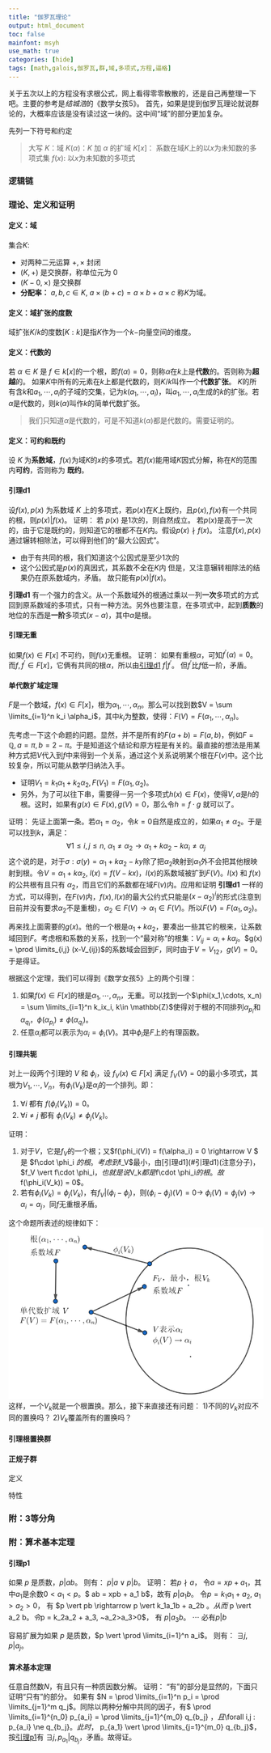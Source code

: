 ```yaml
---
title: "伽罗瓦理论"
output: html_document
toc: false
mainfont: msyh
use_math: true
categories: [hide]
tags: [math,galois,伽罗瓦,群,域,多项式,方程,逼格]
---
```

<meta http-equiv='Content-Type' content='text/html; charset=utf-8' />

关于五次以上的方程没有求根公式，网上看得零零散散的，还是自己再整理一下吧。主要的参考是*结城浩*的《数学女孩5》。
首先，如果是提到伽罗瓦理论就说群论的，大概率应该是没有读过这一块的。这中间“域”的部分更加复杂。

先列一下符号和约定
> 大写 $K$：域
> $K(\alpha)$：$K$ 加 $\alpha$ 的扩域
> $K[x]$： 系数在域$K$上的以$x$为未知数的多项式集
> $f(x)$: 以$x$为未知数的多项式

### 逻辑链

### 理论、定义和证明

#### 定义：域
集合$K$:
* 对两种二元运算 $+, \times$ 封闭
* $(K, +)$ 是交换群，称单位元为 $0$
* $(K-{0}, \times)$ 是交换群
* **分配率：** $a,b,c \in K, ~ a\times (b+c) = a\times b+ a\times c$
称$K$为域。

#### 定义：域扩张的度数
域扩张$K/k$的度数$[K:k]$是指$K$作为一个$k-$向量空间的维度。

#### 定义：代数的
若 $\alpha \in K$ 是 $f \in k[x]$的一个根，即$f(\alpha) = 0$，则称$\alpha$在$k$上是**代数**的。否则称为**超越**的。
如果$K$中所有的元素在$k$上都是代数的，则$K/k$叫作一个**代数扩张**。
$K$的所有含$k$和$a_1,\cdots,a_l$的子域的交集，记为$k(a_1,\cdots,a_l)$，叫$a_1,\cdots,a_l$生成的$k$的扩张。若$\alpha$是代数的，则$k(\alpha)$叫作$k$的简单代数扩张。
> 我们只知道$\alpha$是代数的，可是不知道$k(\alpha)$都是代数的。需要证明的。

#### 定义：可约和既约
设 $K$ 为**系数域**，$f(x)$为域$K$的$x$的多项式。若$f(x)$能用域$K$因式分解，称在$K$的范围内**可约**，否则称为 **既约**。

#### 引理d1
设$f(x), p(x)$ 为系数域 $K$ 上的多项式，若$p(x)$在$K$上既约，且$p(x),f(x)$有一个共同的根，则$p(x) \vert  f(x)$。
证明：
若 $p(x)$ 是$1$次的，则自然成立。 若$p(x)$是高于一次的，由于它是既约的，则知道它的根都不在$K$内。假设$p(x) \nmid f(x)$。
注意$f(x), p(x)$ 通过辗转相除法，可以得到他们的“最大公因式”。
* 由于有共同的根，我们知道这个公因式是至少$1$次的
* 这个公因式是$p(x)$的真因式，其系数不全在$K$内
但是，又注意辗转相除法的结果仍在原系数域内，矛盾。
故只能有$p(x) \vert f(x)$。

**引理d1** 有一个强力的含义。从一个系数域外的根通过乘以一列**一次**多项式的方式回到原系数域的多项式，只有一种方法。另外也要注意，在多项式中，起到**质数**的地位的东西是**一阶**多项式$(x-\alpha)$，其中$\alpha$是根。

#### 引理无重
如果$f(x) \in F[x]$ 不可约，则$f(x)$无重根。
证明：
如果有重根$\alpha$，可知$f^{\prime}(\alpha) = 0$。而$f,f^{\prime} \in F[x]$，它俩有共同的根$\alpha$，所以由[引理d1](#引理d1) $f\vert f^{\prime}$。 但$f^{\prime}$比$f$低一阶，矛盾。

#### 单代数扩域定理
$F$是一个数域，$f(x) \in F[x]$，根为$\alpha_1,\cdots,\alpha_n$。那么可以找到数$V = \sum \limits_{i=1}^n k_i \alpha_i$，其中$k_i$为整数，使得：$F(V) = F(\alpha_1,\cdots,\alpha_n)$。

先考虑一下这个命题的问题。显然，并不是所有的$F(a+b) = F(a,b)$，例如$F = \mathbb{Q}, a = \pi, b = 2-\pi$。于是知道这个结论和原方程是有关的。最直接的想法是用某种方式把$V$代入到$f$中来得到一个关系，通过这个关系说明某个根在$F(v)$中。这个比较复杂，所以可能从数学归纳法入手。
* 证明$V_1 =k_1\alpha_1+k_2\alpha_2, F(V_1) = F(\alpha_1,\alpha_2)$。
* 另外，为了可以往下串，需要得一另一个多项式$h(x) \in F(x)$，使得$V,\alpha$是$h$的根。这时，如果有$g(x) \in F(x), g(V) = 0$，那么令$h = f\cdot g$ 就可以了。

证明：
先证上面第一条。若$\alpha_1 = \alpha_2$，令$k=0$自然是成立的，如果$\alpha_1 \ne \alpha_2$。于是可以找到$k$，满足：
$$
\forall 1 \le i,j \le n,~ \alpha_1 \ne \alpha_2 \rightarrow \alpha_1+k\alpha_2-k\alpha_i \ne \alpha_j
$$
这个说的是，对于$\sigma: \sigma(y) = \alpha_1+k\alpha_2-ky$除了把$\alpha_2$映射到$\alpha_1$外不会把其他根映射到根。令$V = \alpha_1+k\alpha_2$, $l(x) = f(V-kx)$，$l(x)$的系数域被扩到$F(V)$。$l(x)$ 和 $f(x)$ 的公共根有且只有 $\alpha_2$，而且它们的系数都在域$F(v)$内。应用和证明 **引理d1** 一样的方式，可以得到，在$F(v)$内，$f(x),l(x)$的最大公约式只能是$(x-\alpha_2)^i$的形式(注意到目前并没有要求$\alpha_2$不是重根)，$\alpha_2 \in F(V) \rightarrow \alpha_1 \in F(V)$。所以$F(V) = F(\alpha_1,\alpha_2)$。

再来找上面需要的$g(x)$。他的一个根是$\alpha_1 + k\alpha_2$，要凑出一些其它的根来，让系数域回到$F$。考虑根和系数的关系，找到一个“最对称”的根集：$V_{ij} = \alpha_i + k \alpha_j$。$g(x) = \prod \limits_{i,j} (x-V_{ij})$的系数域会回到$F$，同时由于$V = V_{12}$，$g(V) = 0$。于是得证。

根据这个定理，我们可以得到《数学女孩5》上的两个引理：
1. 如果$f(x)\in F[x]$的根是$\alpha_1,\cdots,\alpha_n$，无重。可以找到一个$\phi(x_1,\cdots, x_n) = \sum \limits_{i=1}^n k_ix_i, k\in \mathbb{Z}$使得对于根的不同排列$\alpha_{p_i}$和$\alpha_{q_i}$，$\phi(\alpha_{p_i}) \ne \phi(\alpha_{q_i})$。
2. 任意$\alpha_i$都可以表示为$\alpha_i = \phi_i(V)$。其中$\phi_i$是$F$上的有理函数。

#### 引理共轭
对上一段两个引理的 $V$ 和 $\phi_i$，设 $f_V(x) \in F[x]$ 满足 $f_V(V) = 0$的最小多项式，其根为$V_1,\cdots,V_n$，有$\phi_i(V_k)$是$\alpha_i$的一个排列。即：
1. $\forall i$ 都有 $f(\phi_i(V_k)) = 0$。
2. $\forall i\ne j$ 都有 $\phi_i(V_k) \ne \phi_j(V_k)$。

证明：
1. 对于$V$，它是$f_V$的一个根；又$f(\phi_i(V)) = f(\alpha_i) = 0 \rightarrow V $ 是 $f\cdot \phi_i $的根。考虑到$f_V$最小，由[引理d1](#引理d1)(注意分子)，$f_V \vert f\cdot \phi_i$，也就是说$V_k$都是$f\cdot \phi_i$的根。故$f(\phi_i(V_k)) = 0$。
2. 若有$\phi_i(V_k) = \phi_j(V_k)$，有$f_V \vert (\phi_i - \phi_j)$，则$(\phi_i-\phi_j)(V) = 0 \rightarrow ~\phi_i(V) = \phi_j(v) \rightarrow \alpha_i = \alpha_j$，同$f$无重根矛盾。

这个命题所表述的规律如下：
![共轭](./img/1705333120.png)
这样，一个$V_k$就是一个根置换。那么，接下来直接还有问题：
1)不同的$V_k$对应不同的置换吗？
2)$V_k$覆盖所有的置换吗？

#### 引理根置换群

#### 正规子群
定义

特性

### 附：3等分角

### 附：算术基本定理
#### 引理p1
如果 $p$ 是质数，$p \vert ab$。 则有： $p \vert a \lor p \vert b$。
证明：
若$p \nmid a$， 令$a = xp + a_1$，其中$a_1$是余数$0<a_1<p$。$ ab = xpb + a_1 b$，故有 $p \vert a_1 b$。
令$p = k_1a_1 + a_2, ~a_1>a_2>0$， 有 $p \vert pb \rightarrow p \vert k_1a_1b + a_2b $。从而$ p \vert a_2 b$。
令$p = k_2a_2 + a_3, ~a_2>a_3>0$， 有 $p \vert a_3b$。
$\cdots$
必有$p|b$

容易扩展为如果 $p$ 是质数，$p \vert \prod \limits_{i=1}^n a_i$。 则有： $\exists j, p \vert a_j$。

#### 算术基本定理
任意自然数$N$，有且只有一种质因数分解。
证明：
“有”的部分是显然的，下面只证明“只有”的部分。
如果有 $N = \prod \limits_{i=1}^n p_i = \prod \limits_{j=1}^m q_j$。同除以两种分解中共同的因子，有$ \prod \limits_{i=1}^{n_0} p_{a_i} = \prod \limits_{j=1}^{m_0} q_{b_j} $，且$\forall i,j : p_{a_i} \ne q_{b_j}$。
此时，$ p_{a_1} \vert \prod \limits_{j=1}^{m_0} q_{b_j}$，按[引理p1](#引理p1)有 $\exists j , p_{a_1} \vert q_{b_j}$，矛盾。故得证。
